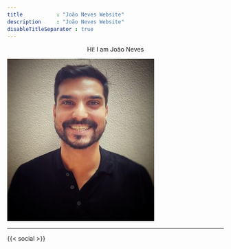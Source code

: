 ```yaml
---
title           : "João Neves Website"
description     : "João Neves Website"
disableTitleSeparator : true
---
```


<div style="text-align: center"> 
Hi! I am João Neves
</div>

![alt text](/assets/images/profile-picture.jpeg "Title")

<To fill>

---
{{< social >}}

